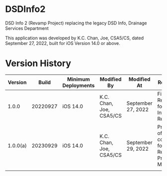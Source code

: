 # DSDInfo2
DSD Info 2 (Revamp Project) replacing the legacy DSD Info, Drainage Services Department  
  
This application was developed by K.C. Chan, Joe, CSA5/CS, dated September 27, 2022, built for iOS Version 14.0 or above.
  
# Version History
  
| Version | Build | Minimum Deployments | Modified By | Modified At | Remarks |
|---|---|---|---|---|---|
| 1.0.0 | 20220927 | iOS 14.0 | K.C. Chan, Joe, CSA5/CS | September 27, 2022 | First Release for DSD Info Revamp |
| 1.0.0(a) | 20230929 | iOS 14.0 | K.C. Chan, Joe, CSA5/CS | September 29, 2022 | Proof-of-concepts for Reverse Proxy Migration |
|   |   |   |   |   |   |

